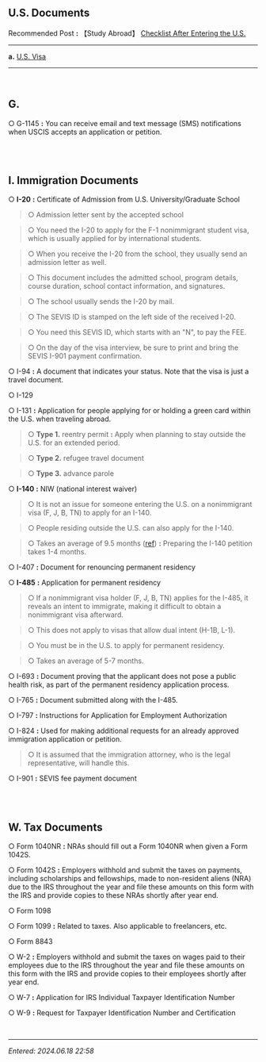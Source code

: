 ## **U.S. Documents**

Recommended Post **:** 【Study Abroad】 [Checklist After Entering the U.S.](https://jb243.github.io/pages/2297)

---

**a.** [U.S. Visa](https://jb243.github.io/pages/2244)

---

<br>

## **G.**

○ G-1145 **:** You can receive email and text message (SMS) notifications when USCIS accepts an application or petition.

<br>

<br>

## **I. Immigration Documents**

○ **I-20** **:** Certificate of Admission from U.S. University/Graduate School

> ○ Admission letter sent by the accepted school

> ○ You need the I-20 to apply for the F-1 nonimmigrant student visa, which is usually applied for by international students.

> ○ When you receive the I-20 from the school, they usually send an admission letter as well.

> ○ This document includes the admitted school, program details, course duration, school contact information, and signatures.

> ○ The school usually sends the I-20 by mail.

> ○ The SEVIS ID is stamped on the left side of the received I-20.

> ○ You need this SEVIS ID, which starts with an "N", to pay the FEE.

> ○ On the day of the visa interview, be sure to print and bring the SEVIS I-901 payment confirmation.

○ I-94 **:** A document that indicates your status. Note that the visa is just a travel document.

○ I-129

○ I-131 **:** Application for people applying for or holding a green card within the U.S. when traveling abroad.

> ○ **Type 1.** reentry permit **:** Apply when planning to stay outside the U.S. for an extended period.

> ○ **Type 2.** refugee travel document

> ○ **Type 3.** advance parole

○ **I-140** **:** NIW (national interest waiver)

> ○ It is not an issue for someone entering the U.S. on a nonimmigrant visa (F, J, B, TN) to apply for an I-140.

> ○ People residing outside the U.S. can also apply for the I-140.

> ○ Takes an average of 9.5 months ([ref](https://egov.uscis.gov/processing-times/)) **:** Preparing the I-140 petition takes 1-4 months.

○ I-407 **:** Document for renouncing permanent residency

○ **I-485** **:** Application for permanent residency

> ○ If a nonimmigrant visa holder (F, J, B, TN) applies for the I-485, it reveals an intent to immigrate, making it difficult to obtain a nonimmigrant visa afterward.

> ○ This does not apply to visas that allow dual intent (H-1B, L-1).

> ○ You must be in the U.S. to apply for permanent residency.

> ○ Takes an average of 5-7 months.

○ I-693 **:** Document proving that the applicant does not pose a public health risk, as part of the permanent residency application process.

○ I-765 **:** Document submitted along with the I-485.

○ I-797 **:** Instructions for Application for Employment Authorization

○ I-824 **:** Used for making additional requests for an already approved immigration application or petition.

> ○ It is assumed that the immigration attorney, who is the legal representative, will handle this.

○ I-901 **:** SEVIS fee payment document

<br>

<br>

## **W. Tax Documents**

○ Form 1040NR **:** NRAs should fill out a Form 1040NR when given a Form 1042S.

○ Form 1042S **:** Employers withhold and submit the taxes on payments, including scholarships and fellowships, made to non-resident aliens (NRA) due to the IRS throughout the year and file these amounts on this form with the IRS and provide copies to these NRAs shortly after year end.

○ Form 1098 

○ Form 1099 **:** Related to taxes. Also applicable to freelancers, etc.

○ Form 8843 

○ W-2 **:** Employers withhold and submit the taxes on wages paid to their employees due to the IRS throughout the year and file these amounts on this form with the IRS and provide copies to their employees shortly after year end.

○ W-7 **:** Application for IRS Individual Taxpayer Identification Number

○ W-9 **:** Request for Taxpayer Identification Number and Certification

<br>

---

_Entered: 2024.06.18 22:58_
